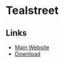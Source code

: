 # Tealstreet

## Links

- [Main Website](https://www.tealstreet.io/)
- [Download](https://www.tealstreet.io/download/)
